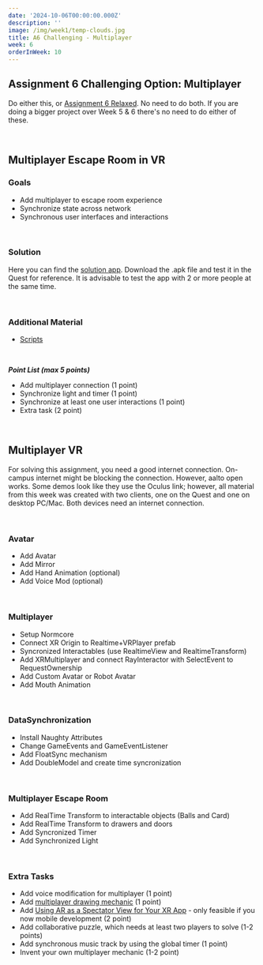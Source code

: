 ```yaml
---
date: '2024-10-06T00:00:00.000Z'
description: ''
image: /img/week1/temp-clouds.jpg
title: A6 Challenging - Multiplayer
week: 6
orderInWeek: 10
---
```


## Assignment 6 Challenging Option: Multiplayer

Do either this, or [Assignment 6 Relaxed](/week6/assignment6-relaxed). No need to do both. If you are doing a bigger project over Week 5 & 6 there's no need to do either of these.

 

## Multiplayer Escape Room in VR

### Goals

- Add multiplayer to escape room experience
- Synchronize state across network
- Synchronous user interfaces and interactions

 

### Solution

Here you can find the [solution app](https://www.dropbox.com/scl/fi/eb9b0vd0xnkrc2pd7fpo8/Normcore.apk?rlkey=4hf820ltelbok5s1sddgg7sue&dl=1). Download the .apk file and test it in the Quest for reference. It is advisable to test the app with 2 or more people at the same time.

 

### Additional Material

- [Scripts](https://www.dropbox.com/scl/fi/3sde85aidu0ei7kui34z9/Scripts.zip?rlkey=fbh87da00ini6bu039hrn4llz&dl=1)

 

_**Point List (max 5 points)**_

- Add multiplayer connection (1 point)
- Synchronize light and timer (1 point)
- Synchronize at least one user interactions (1 point)
- Extra task (2 point)

 

## Multiplayer VR

For solving this assignment, you need a good internet connection. On-campus internet might be blocking the connection. However, aalto open works. Some demos look like they use the Oculus link; however, all material from this week was created with two clients, one on the Quest and one on desktop PC/Mac. Both devices need an internet connection.

 

### Avatar

- Add Avatar
- Add Mirror
- Add Hand Animation (optional)
- Add Voice Mod (optional)

 

### Multiplayer

- Setup Normcore
- Connect XR Origin to Realtime+VRPlayer prefab
- Syncronized Interactables (use RealtimeView and RealtimeTransform)
- Add XRMultiplayer and connect RayInteractor with SelectEvent to RequestOwnership
- Add Custom Avatar or Robot Avatar
- Add Mouth Animation

 

### DataSynchronization

- Install Naughty Attributes
- Change GameEvents and GameEventListener
- Add FloatSync mechanism
- Add DoubleModel and create time syncronization

 

### Multiplayer Escape Room

- Add RealTime Transform to interactable objects (Balls and Card)
- Add RealTime Transform to drawers and doors
- Add Syncronized Timer
- Add Synchronized Light

 

### Extra Tasks

- Add voice modification for multiplayer (1 point)
- Add [multiplayer drawing mechanic](https://normcore.io/documentation/guides/creating-a-multiplayer-drawing-app.html) (1 point)
- Add [Using AR as a Spectator View for Your XR App](https://normcore.io/documentation/guides/using-ar-as-a-spectator-view.html) - only feasible if you now mobile development (2 point)
- Add collaborative puzzle, which needs at least two players to solve (1-2 points)
- Add synchronous music track by using the global timer (1 point)
- Invent your own multiplayer mechanic (1-2 point)
